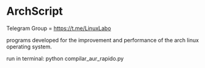 # ArchScript
Telegram Group = https://t.me/LinuxLabo


programs developed for the improvement and performance of the arch linux operating system.

run in terminal: python compilar_aur_rapido.py
